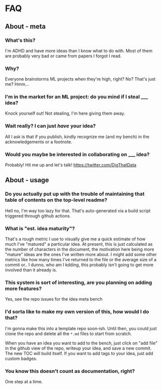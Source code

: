 
# FAQ

## About - meta

### What's this?

I'm ADHD and have more ideas than I know what to do with. Most of them are probably very bad or came from papers I forgot I read.

### Why?

Everyone brainstorms ML projects when they're high, right? No? That's just me? Hmm...

### I'm in the market for an ML project: do you mind if I steal ___ idea?

Knock yourself out! Not stealing, I'm here giving them away.

### Wait really? I can just *have* your idea?

All I ask is that if you publish, kindly recognize me (and my bench) in the acknowledgements or a footnote.

### Would you maybe be interested in collaborating on ___ idea?

Probably! Hit me up and let's talk! https://twitter.com/DigThatData

## About - usage

### Do you actually put up with the trouble of maintaining that table of contents on the top-level readme?

Hell no, I'm way too lazy for that. That's auto-generated via a build script triggered through github actions.

### What is "est. idea maturity"?

That's a rough metric I use to visually give me a quick estimate of how much I've "matured" a particular idea. At present, this is just calculated as the number of characters in the document, the motivation here being more "mature" ideas are the ones I've written more about. I might add some other metrics like how many times I've returned to the file or the average size of a commit or.. I dunno, who am I kdding, this probably isn't going to get more involved than it already is.

### This system is sort of interesting, are you planning on adding more features?

Yes, see the repo issues for the idea meta bench

### I'd sorta like to make my own version of this, how would I do that?

I'm gonna make this into a template repo soon-ish. Until then, you could just clone the repo and delete all the `*.md` files to start from scratch.

When you have an idea you want to add to the bench, just click on "add file" in the github view of the repo, writeup your idea, and save a new commit. The new TOC will build itself. If you want to add tags to your idea, just add custom badges.

### You know this doesn't count as documentation, right?

One step at a time.

